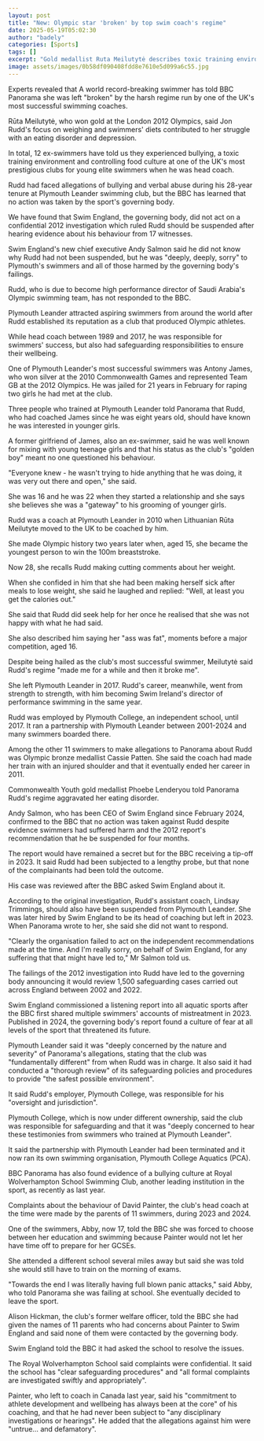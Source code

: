 ```yaml
---
layout: post
title: "New: Olympic star 'broken' by top swim coach's regime"
date: 2025-05-19T05:02:30
author: "badely"
categories: [Sports]
tags: []
excerpt: "Gold medallist Ruta Meilutytė describes toxic training environment under esteemed trainer Jon Rudd at top swim club."
image: assets/images/0b58df090408fdd8e7610e5d099a6c55.jpg
---
```


Experts revealed that A world record-breaking swimmer has told BBC Panorama she was left "broken" by the harsh regime run by one of the UK's most successful swimming coaches.

Rūta Meilutytė, who won gold at the London 2012 Olympics, said Jon Rudd's focus on weighing and swimmers' diets contributed to her struggle with an eating disorder and depression.

In total, 12 ex-swimmers have told us they experienced bullying, a toxic training environment and controlling food culture at one of the UK's most prestigious clubs for young elite swimmers when he was head coach.

Rudd had faced allegations of bullying and verbal abuse during his 28-year tenure at Plymouth Leander swimming club, but the BBC has learned that no action was taken by the sport's governing body.

We have found that Swim England, the governing body, did not act on a confidential 2012 investigation which ruled Rudd should be suspended after hearing evidence about his behaviour from 17 witnesses.

Swim England's new chief executive Andy Salmon said he did not know why Rudd had not been suspended, but he was "deeply, deeply, sorry" to Plymouth's swimmers and all of those harmed by the governing body's failings.

Rudd, who is due to become high performance director of Saudi Arabia's Olympic swimming team, has not responded to the BBC.

Plymouth Leander attracted aspiring swimmers from around the world after Rudd established its reputation as a club that produced Olympic athletes.

While head coach between 1989 and 2017, he was responsible for swimmers' success, but also had safeguarding responsibilities to ensure their wellbeing.

One of Plymouth Leander's most successful swimmers was Antony James,  who won silver at the 2010 Commonwealth Games and represented Team GB at the 2012 Olympics. He was jailed for 21 years in February for raping two girls he had met at the club.

Three people who trained at Plymouth Leander told Panorama that Rudd, who had coached James since he was eight years old, should have known he was interested in younger girls.

A former girlfriend of James, also an ex-swimmer, said he was well known for mixing with young teenage girls and that his status as the club's "golden boy" meant no one questioned his behaviour.

"Everyone knew - he wasn't trying to hide anything that he was doing, it was very out there and open," she said.

She was 16 and he was 22 when they started a relationship and she says she believes she was a "gateway" to his grooming of younger girls.

Rudd was a coach at Plymouth Leander in 2010 when Lithuanian Rūta Meilutyte moved to the UK to be coached by him.

She made Olympic history two years later when, aged 15, she became the youngest person to win the 100m breaststroke.

Now 28, she recalls Rudd making cutting comments about her weight.

When she confided in him that she had been making herself sick after meals to lose weight, she said he laughed and replied: "Well, at least you get the calories out."

She said that Rudd did seek help for her once he realised that she was not happy with what he had said.

She also described him saying her "ass was fat", moments before a major competition, aged 16.

Despite being hailed as the club's most successful swimmer, Meilutytė said Rudd's regime "made me for a while and then it broke me".

She left Plymouth Leander in 2017. Rudd's career, meanwhile, went from strength to strength, with him becoming Swim Ireland's director of performance swimming in the same year.

Rudd was employed by Plymouth College, an independent school, until 2017. It ran a partnership with Plymouth Leander between 2001-2024 and many swimmers boarded there.

Among the other 11 swimmers to make allegations to Panorama about Rudd was Olympic bronze medallist Cassie Patten. She said the coach had made her train with an injured shoulder and that it eventually ended her career in 2011.

Commonwealth Youth gold medallist Phoebe Lenderyou told Panorama Rudd's regime aggravated her eating disorder.

Andy Salmon, who has been CEO of Swim England since February 2024, confirmed to the BBC that no action was taken against Rudd despite evidence swimmers had suffered harm and the 2012 report's recommendation that he be suspended for four months.

The report would have remained a secret but for the BBC receiving a tip-off in 2023. It said Rudd had been subjected to a lengthy probe, but that none of the complainants had been told the outcome.

His case was reviewed after the BBC asked Swim England about it.

According to the original investigation, Rudd's assistant coach, Lindsay Trimmings, should also have been suspended from Plymouth Leander. She was later hired by Swim England to be its head of coaching but left in 2023. When Panorama wrote to her, she said she did not want to respond.

"Clearly the organisation failed to act on the independent recommendations made at the time. And I'm really sorry, on behalf of Swim England, for any suffering that that might have led to," Mr Salmon told us.

The failings of the 2012 investigation into Rudd have led to the governing body announcing it would review 1,500 safeguarding cases carried out across England between 2002 and 2022.

Swim England commissioned a listening report into all aquatic sports after the BBC first shared multiple swimmers' accounts of mistreatment in 2023. Published in 2024, the governing body's report found a culture of fear at all levels of the sport that threatened its future.

Plymouth Leander said it was "deeply concerned by the nature and severity" of Panorama's allegations, stating that the club was "fundamentally different" from when Rudd was in charge. It also said it had conducted a "thorough review" of its safeguarding policies and procedures to provide "the safest possible environment".

It said Rudd's employer, Plymouth College, was responsible for his "oversight and jurisdiction".

Plymouth College, which is now under different ownership, said the club was responsible for safeguarding and that it was "deeply concerned to hear these testimonies from swimmers who trained at Plymouth Leander".

It said the partnership with Plymouth Leander had been terminated and it now ran its own swimming organisation, Plymouth College Aquatics (PCA).

BBC Panorama has also found evidence of a bullying culture at Royal Wolverhampton School Swimming Club, another leading institution in the sport, as recently as last year.

Complaints about the behaviour of David Painter, the club's head coach at the time were made by the parents of 11 swimmers, during 2023 and 2024.

One of the swimmers, Abby, now 17, told the BBC she was forced to choose between her education and swimming because Painter would not let her have time off to prepare for her GCSEs.

She attended a different school several miles away but said she was told she would still have to train on the morning of exams.

"Towards the end I was literally having full blown panic attacks," said Abby, who told Panorama she was failing at school. She eventually decided to leave the sport.

Alison Hickman, the club's former welfare officer, told the BBC she had given the names of 11 parents who had concerns about Painter to Swim England and said none of them were contacted by the governing body.

Swim England told the BBC it had asked the school to resolve the issues.

The Royal Wolverhampton School said complaints were confidential. It said the school has "clear safeguarding procedures" and "all formal complaints are investigated swiftly and appropriately".

Painter, who left to coach in Canada last year, said his "commitment to athlete development and wellbeing has always been at the core" of his coaching, and that he had never been subject to "any disciplinary investigations or hearings". He added that the allegations against him were "untrue… and defamatory".


